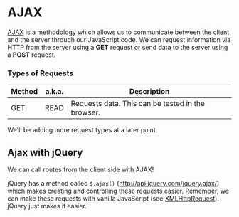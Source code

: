 # AJAX

[AJAX](https://www.w3schools.com/xml/ajax_intro.asp) is a methodology which allows us to communicate between the client and the server through our JavaScript code. We can request information via HTTP from the server using a **GET** request or send data to the server using a **POST** request.

### Types of Requests

Method | a.k.a. | Description
--- | --- | ---
GET | READ | Requests data. This can be tested in the browser.

We'll be adding more request types at a later point.


## Ajax with jQuery

We can call routes from the client side with AJAX!

jQuery has a method called `$.ajax()` (http://api.jquery.com/jquery.ajax/) which makes creating and controlling these requests easier. Remember, we can make these requests with vanilla JavaScript (see [XMLHttpRequest](https://developer.mozilla.org/en-US/docs/Web/API/XMLHttpRequest)). jQuery just makes it easier. 
